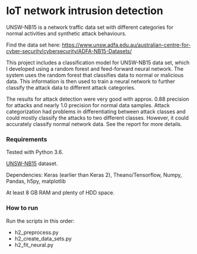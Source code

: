 # IoT network intrusion detection


UNSW-NB15 is a network traffic data set with different categories for normal activities and synthetic attack behaviours.

Find the data set here: https://www.unsw.adfa.edu.au/australian-centre-for-cyber-security/cybersecurity/ADFA-NB15-Datasets/

This project includes a classification model for UNSW-NB15 data set, which I developed using a random forest and feed-forward neural network. The system uses the random forest that classifies data to normal or malicious data. This information is then used to train a neural network to further classify the attack data to different attack categories.

The results for attack detection were very good with approx. 0.88 precision for attacks and nearly 1.0 precision for normal data samples. Attack categorization had problems in differentiating between attack classes and could mostly classify the attacks to two different classes. However, it could accurately classify normal network data. See the report for more details.

### Requirements
Tested with Python 3.6.

[UNSW-NB15](https://www.unsw.adfa.edu.au/australian-centre-for-cyber-security/cybersecurity/ADFA-NB15-Datasets/) dataset.

Dependencies: Keras (earlier than Keras 2), Theano/Tensorflow, Numpy, Pandas, h5py, matplotlib

At least 8 GB RAM and plenty of HDD space.

### How to run

Run the scripts in this order:

-  	h2_preprocess.py
-  	h2_create_data_sets.py
-  	h2_fit_neural.py

